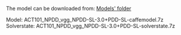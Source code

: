 The model can be downloaded from: [Models' folder](https://drive.google.com/open?id=1Amp9jJSu32tZ_DHe_ljziGzC-fE42Pfg)

Model: ACT101_NPDD_vgg_NPDD-SL-3.0+PDD-SL-caffemodel.7z<br>
Solverstate: ACT101_NPDD_vgg_NPDD-SL-3.0+PDD-SL-solverstate.7z
